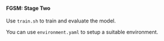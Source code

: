 #### FGSM: Stage Two
Use `train.sh` to train and evaluate the model. 

You can use `environment.yaml` to setup a suitable environment.
